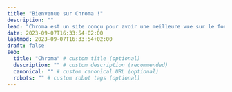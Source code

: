 ```yaml
---
title: "Bienvenue sur Chroma !"
description: ""
lead: "Chroma est un site conçu pour avoir une meilleure vue sur le fonctionnement des choses."
date: 2023-09-07T16:33:54+02:00
lastmod: 2023-09-07T16:33:54+02:00
draft: false
seo:
  title: "Chroma" # custom title (optional)
  description: "" # custom description (recommended)
  canonical: "" # custom canonical URL (optional)
  robots: "" # custom robot tags (optional)
---
```

